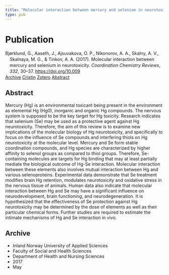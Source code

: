 ```yaml
---
title: "Molecular interaction between mercury and selenium in neurotoxicity"
type: pub
---
```

<h1>Publication</h1>
<article id="csl-bib-container-Z5BKGXQK" class="csl-bib-container">
  <div class="csl-bib-body" style="line-height: 1.35; padding-left: 1em; text-indent:-1em;">
  <div class="csl-entry">Bj&#xF8;rklund, G., Aaseth, J., Ajsuvakova, O. P., Nikonorov, A. A., Skalny, A. V., Skalnaya, M. G., &amp; Tinkov, A. A. (2017). Molecular interaction between mercury and selenium in neurotoxicity. <i>Coordination Chemistry Reviews</i>, <i>332</i>, 30&#x2013;37. <a href="https://doi.org/10.009">https://doi.org/10.009</a></div>
</div>
  <div class="csl-bib-buttons">
    <a href="#taxonomy-article-Z5BKGXQK" class="csl-bib-button">Archive</a>
    <a href="https://app.cristin.no/results/show.jsf?id=1468462" alt="Cristin URL" class="csl-bib-button">Cristin</a>
    <a href="http://zotero.org/groups/5022929/items/Z5BKGXQK" alt="Zotero URL" class="csl-bib-button">Zotero</a>
    <a href="#abstract-article-Z5BKGXQK" class="csl-bib-button">Abstract</a>
  </div>
  <div id="csl-bib-meta-container-Z5BKGXQK"></div>
</article>
<div id="csl-bib-meta-Z5BKGXQK" class="csl-bib-meta">
  <article id="abstract-article-Z5BKGXQK" class="abstract-article">
    <h1>Abstract</h1>
    Mercury (Hg) is an environmental toxicant being present in the environment as elemental Hg (Hg0), 
inorganic and organic Hg compounds. The nervous system is supposed to be the key target for Hg toxicity. 
Research indicates that selenium (Se) may be used as a protective agent against Hg neurotoxicity. 
Therefore, the aim of this review is to examine new implications of the molecular biology of Hg 
neurotoxicity, and specifically to focus on the influence of Se compounds and interfering thiols on 
Hg neurotoxicity at the molecular level. Mercury and Se form stable coordination compounds, and Hg 
species are characterized by higher affinity to selenol groups as compared to thiol groups. Therefore, 
Se-containing molecules are targets for Hg binding that may at least partially mediate the biological 
outcome of Hg-Se interaction. Molecular interaction between these elements also involves mutual 
interaction between Hg and various selenoproteins. Experimental data demonstrate that Se treatment 
modifies brain Hg retention, modulates neurotoxicity and oxidative stress in the nervous tissue of animals. 
Human data also indicate that molecular interaction between Hg and Se may have a significant 
influence on neurodevelopment, brain functioning, and neurodegeneration. It is hypothesized that the 
effectiveness of Se protection against Hg neurotoxicity may be determined by the dose of elements as 
well as their particular chemical forms. Further studies are required to estimate the intimate mechanisms 
of Hg and Se interaction in vivo.
  </article>
  <article id="taxonomy-article-Z5BKGXQK" class="taxonomy-article">
    <h1>Archive</h1>
    <ul>
      <li>Inland Norway University of Applied Sciences</li>
      <li>Faculty of Social and Health Sciences</li>
      <li>Department of Health and Nursing Sciences</li>
      <li>2017</li>
      <li>May</li>
    </ul>
  </article>
</div>
